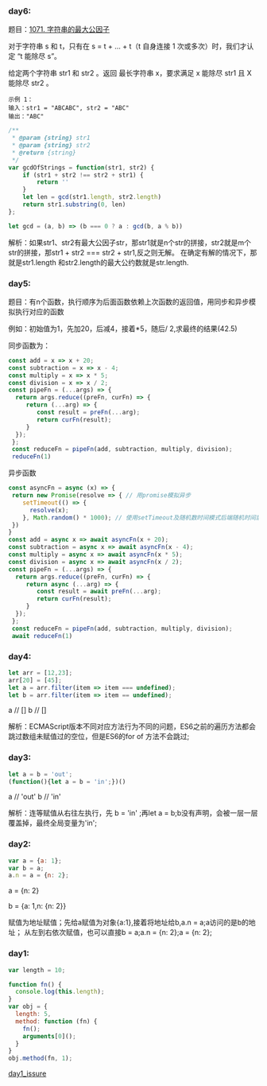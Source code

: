 
### day6:
题目：[1071. 字符串的最大公因子](https://leetcode.cn/problems/greatest-common-divisor-of-strings/)

对于字符串 s 和 t，只有在 s = t + ... + t（t 自身连接 1 次或多次）时，我们才认定 “t 能除尽 s”。

给定两个字符串 str1 和 str2 。返回 最长字符串 x，要求满足 x 能除尽 str1 且 X 能除尽 str2 。
```
示例 1：
输入：str1 = "ABCABC", str2 = "ABC"
输出："ABC"
```
```js
/**
 * @param {string} str1
 * @param {string} str2
 * @return {string}
 */
var gcdOfStrings = function(str1, str2) {
    if (str1 + str2 !== str2 + str1) {
        return ''
    }
    let len = gcd(str1.length, str2.length)
    return str1.substring(0, len)
};

let gcd = (a, b) => (b === 0 ? a : gcd(b, a % b))
```

解析：如果str1、str2有最大公因子str，那str1就是n个str的拼接，str2就是m个str的拼接，那str1 + str2 === str2 + str1,反之则无解。
在确定有解的情况下，那就是str1.length 和str2.length的最大公约数就是str.length.


### day5:

题目：有n个函数，执行顺序为后面函数依赖上次函数的返回值，用同步和异步模拟执行对应的函数

例如：初始值为1，先加20，后减4，接着\*5，随后\/ 2,求最终的结果(42.5)

同步函数为：

 ```js
 const add = x => x + 20;
 const subtraction = x => x - 4;
 const multiply = x => x * 5;
 const division = x => x / 2;
 const pipeFn = (...args) => {
   return args.reduce((preFn, curFn) => {
      return (...arg) => {
         const result = preFn(...arg);
         return curFn(result);
      } 
   });
  };
  const reduceFn = pipeFn(add, subtraction, multiply, division);
  reduceFn(1)
 ```
 
 异步函数
 
 ```js
 const asyncFn = async (x) => {
  return new Promise(resolve => { // 用promise模拟异步
     setTimeout(() => {
       resolve(x);
     }, Math.random() * 1000); // 使用setTimeout及随机数时间模式后端随机时间后返回数据
  })
 }
 const add = async x => await asyncFn(x + 20);
 const subtraction = async x => await asyncFn(x - 4);
 const multiply = async x => await asyncFn(x * 5);
 const division = async x => await asyncFn(x / 2);
 const pipeFn = (...args) => {
   return args.reduce((preFn, curFn) => {
      return async (...arg) => {
         const result = await preFn(...arg);
         return curFn(result);
      } 
   });
  };
  const reduceFn = pipeFn(add, subtraction, multiply, division);
  await reduceFn(1)
 ```
 
 ### day4:

 ```js
 let arr = [12,23];
 arr[20] = [45];
 let a = arr.filter(item => item === undefined);
 let b = arr.filter(item => item == undefined);
 ```
 a  // []
 b // []
 
 解析：ECMAScript版本不同对应方法行为不同的问题，ES6之前的遍历方法都会跳过数组未赋值过的空位，但是ES6的for of 方法不会跳过;
 
 ### day3:

 ```js
 let a = b = 'out';
 (function(){let a = b = 'in';})()
 ```
 a  // 'out'
 b // 'in'
 
 解析：连等赋值从右往左执行，先 b = 'in' ;再let a = b;b没有声明，会被一层一层覆盖掉，最终全局变量为'in';
 
 ### day2:

 ```js
 var a = {a: 1};
 var b = a;
 a.n = a = {n: 2};
 ```
 a = {n: 2}
 
 b = {a: 1,n: {n: 2}}
 
 赋值为地址赋值；先给a赋值为对象{a:1},接着将地址给b,a.n = a;a访问的是b的地址；
 从左到右依次赋值，也可以直接b = a;a.n = {n: 2};a = {n: 2};

### day1:

 ```js
 var length = 10;
 
 function fn() {
   console.log(this.length);
 }
 var obj = {
   length: 5,
   method: function (fn) {
     fn();
     arguments[0]();
   }
 }
 obj.method(fn, 1);
 ```
 >
 [day1_issure](https://github.com/nanajs/Question/issues/2)
